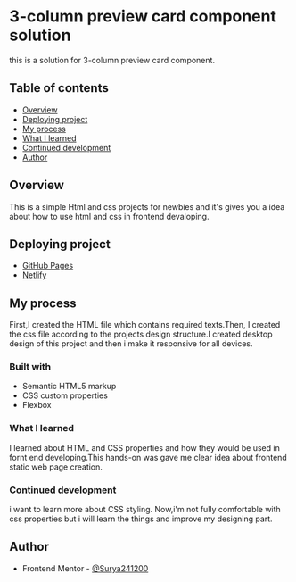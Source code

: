 # 3-column preview card component solution
this is a solution for 3-column preview card component.
## Table of contents

- [Overview](#overview)
- [Deploying project](#Deploying-project)
- [My process](#my-process)
- [What I learned](#what-i-learned)
- [Continued development](#continued-development)
- [Author](#author)


## Overview
This is a simple Html and css projects for newbies and it's gives you a idea about how to use html and css in frontend devaloping.

## Deploying project

- [GitHub Pages](https://github.com/Surya241200/Mini-Project-1)
- [Netlify](https://dazzling-hopper-6dd495.netlify.app/)


## My process

First,I created the HTML file which contains required texts.Then, I created the css file according to the projects design structure.I created desktop design of this project and then i make it responsive for all devices.


### Built with

- Semantic HTML5 markup
- CSS custom properties
- Flexbox

### What I learned

I learned about HTML and CSS properties and how they would be used in fornt end developing.This hands-on was gave me clear idea about frontend static web page creation.

### Continued development

i want to learn more about CSS styling. Now,i'm not fully comfortable with css properties but i will learn the things and improve my designing part.


## Author

- Frontend Mentor - [@Surya241200](https://www.frontendmentor.io/profile/Surya241200)

